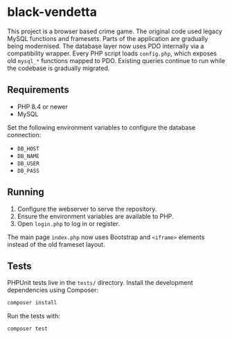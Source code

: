 # black-vendetta

This project is a browser based crime game. The original code used legacy MySQL functions and framesets. Parts of the application are gradually being modernised.
The database layer now uses PDO internally via a compatibility wrapper. Every PHP
script loads `config.php`, which exposes old `mysql_*` functions mapped to PDO.
Existing queries continue to run while the codebase is gradually migrated.

## Requirements

- PHP 8.4 or newer
- MySQL

Set the following environment variables to configure the database connection:

- `DB_HOST`
- `DB_NAME`
- `DB_USER`
- `DB_PASS`

## Running

1. Configure the webserver to serve the repository.
2. Ensure the environment variables are available to PHP.
3. Open `login.php` to log in or register.

The main page `index.php` now uses Bootstrap and `<iframe>` elements instead of the old frameset layout.

## Tests

PHPUnit tests live in the `tests/` directory. Install the development dependencies using Composer:

```bash
composer install
```

Run the tests with:

```bash
composer test
```
